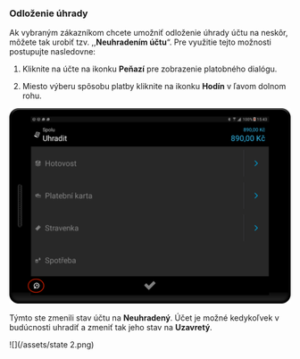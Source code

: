 ### Odloženie úhrady

Ak vybraným zákazníkom chcete umožniť odloženie úhrady účtu na neskôr, môžete tak urobiť tzv. ,,**Neuhradením účtu**“. Pre využitie tejto možnosti postupujte nasledovne:

1. Kliknite na účte na ikonku **Peňazí** pre zobrazenie platobného dialógu.

2. Miesto výberu spôsobu platby kliknite na ikonku **Hodín** v ľavom dolnom rohu.

  ![](/assets/pay_choices2.png)


Týmto ste zmenili stav účtu na **Neuhradený**. Účet je možné kedykoľvek v budúcnosti uhradiť a zmeniť tak jeho stav na **Uzavretý**.

![](/assets/state 2.png)

